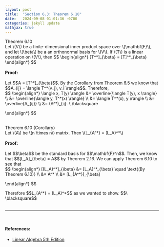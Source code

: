 ```yaml
---
layout: post
title:  "Section 6.3: Theorem 6.10"
date:   2024-09-08 01:01:36 -0700
categories: jekyll update
mathjax: true
---
```

<div class="purdiv">
Theorem 6.10
</div>
<div class="purbdiv">
Let \(V\) be a finite-dimensional inner product space over \(\mathbf{F}\), and let \(\beta\) be a an orthonormal basis for \(V\). If \(T\) is a linear operation on \(V\), then
$$
\begin{align*}
[T^*]_{\beta} = [T]^*_{\beta}
\end{align*}
$$
</div>
<br>
<b>Proof:</b>
<br>
<br>
Let $$A = [T^*]_{\beta}$$. By the <a href="https://strncat.github.io/jekyll/update/2024/09/09/6.2-theorem-6.5.html">Corollary from Theorem 6.5</a> we know that $$A_{ij} = \langle T^*(v_j), v_i \rangle$$. Therefore,
<div>
$$
\begin{align*}
\langle x, T(y) \rangle &= \overline{\langle T(y), x \rangle} \\
                        &= \overline{\langle y, T^*(x) \rangle} \\
                       &= \langle T^*(x), y \rangle \\
					   &= \overline{A_{ij}} \\
					   &= (A^*)_{ij}. \ \blacksquare
				
\end{align*}
$$
</div>
<br>
<!------------------------------------------------------------------------------------>
<div class="purdiv">
Theorem 6.10 (Corollary)
</div>
<div class="purbdiv">
Let \(A\) be \(n \times n\) matrix. Then \(L_{A^*} = (L_A)^*\)
</div>
<br>
<b>Proof:</b>
<br>
<br>
Let $$\beta$$ be the standard basis for $$\mathbf{F}^n$$. Then, we know that $$[L_A]_{\beta} = A$$ by Theorem 2.16. We can apply Theorem 6.10 to see that
<div>
$$
\begin{align*}
[(L_A)^*]_{\beta} &= [L_A]^*_{\beta} \quad \text{(By Theorem 6.10)} \\
                  &= A^* \\
                  &= [L_{A^*}]_{\beta}
				
\end{align*}
$$
</div>
Therefore $$L_{A^*} = (L_A)^*$$ as we wanted to show. $$\ \blacksquare$$
<!------------------------------------------------------------------------------------>
<br>
<br>
<hr>
<br>
<!------------------------------------------------------------------------------------>
<h4><b>References:</b></h4>
<ul>
<li><a href="https://www.amazon.com/Linear-Algebra-5th-Stephen-Friedberg/dp/0134860241/ref=tmm_hrd_swatch_0?_encoding=UTF8&qid=&sr=">Linear Algebra 5th Edition</a></li>
</ul>
























